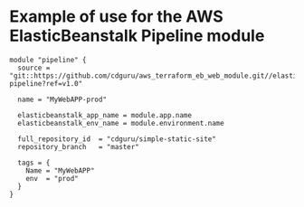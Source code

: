 # Example of use for the AWS ElasticBeanstalk Pipeline module

```hcl
module "pipeline" {
  source = "git::https://github.com/cdguru/aws_terraform_eb_web_module.git//elasticbeanstalk-pipeline?ref=v1.0"

  name = "MyWebAPP-prod"

  elasticbeanstalk_app_name = module.app.name
  elasticbeanstalk_env_name = module.environment.name

  full_repository_id  = "cdguru/simple-static-site"
  repository_branch   = "master"

  tags = {
    Name = "MyWebAPP"
    env  = "prod"
  }
}
```
